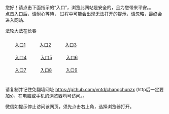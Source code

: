 您好！请点击下面指示的“入口”，浏览此网站是安全的，且为您带来平安。。 <br/>
点击入口后，请耐心等待， 过程中可能会出现无法打开的提示，请忽略，最终会进入网站. </br>

法轮大法在长春<br/>
<div style="padding:10px"><a style="margin:20px" target="_blank" href="https://d3b9blmirwzt0j.cloudfront.net/2Qpsp?viqnvt" id="ccLink1" rel="nofollow">入口1</a> <a target="_blank" style="margin:20px" href="https://d5tb0lxx106bl.cloudfront.net/2Qpsp?htbvt" id="ccLink2" rel="nofollow">入口2</a> <a style="margin:20px" target="_blank" href="https://du85cyq8f10aw.cloudfront.net/2Qpsp?jnboqki" id="ccLink3" rel="nofollow">入口3</a></div>

<div style="padding:10px" ><a style="margin:20px" target="_blank" href="https://d3b9blmirwzt0j.cloudfront.net/2Qpsp?viqnvt" id="ccLink4" rel="nofollow">入口4</a> <a style="margin:20px" href="https://d5tb0lxx106bl.cloudfront.net/2Qpsp?htbvt" target="_blank" id="ccLink5" rel="nofollow">入口5</a> <a style="margin:20px" href="https://du85cyq8f10aw.cloudfront.net/2Qpsp?jnboqki" target="_blank" id="ccLink6" rel="nofollow">入口6</a></div>

<div style="padding:10px"><a style="margin:20px" target="_blank" href="https://d3b9blmirwzt0j.cloudfront.net/2Qpsp?viqnvt" id="ccLink7" rel="nofollow">入口7</a> <a style="margin:20px" href="https://d5tb0lxx106bl.cloudfront.net/2Qpsp?htbvt" target="_blank" id="ccLink8" rel="nofollow">入口8</a> <a style="margin:20px" target="_blank" href="https://du85cyq8f10aw.cloudfront.net/2Qpsp?jnboqki" id="ccLink9" rel="nofollow">入口9</a></div>

<br/>



请复制并记住免翻墙网址 https://github.com/yntd/changchunzx (http后一定要加s)，在电脑或手机的浏览器均可访问。。<br/>

微信如提示停止访问该网页，须先点击右上角，选择浏览器打开。
